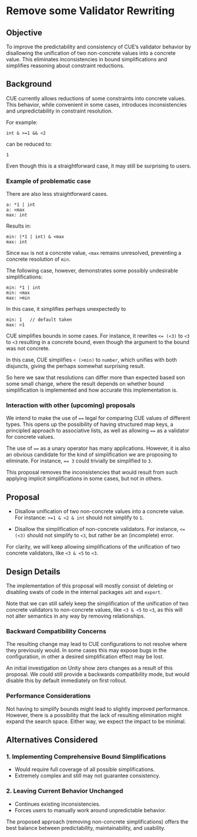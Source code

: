 
# Remove some Validator Rewriting

## Objective

To improve the predictability and consistency of CUE’s validator behavior by disallowing the unification of two non-concrete values into a concrete value. This eliminates inconsistencies in bound simplifications and simplifies reasoning about constraint reductions.

## Background

CUE currently allows reductions of some constraints into concrete values. This behavior, while convenient in some cases, introduces inconsistencies and unpredictability in constraint resolution.

For example:

```cue
int & >=1 && <2
```

can be reduced to:

```cue
1
```

Even though this is a straightforward case, it may still be surprising to users.

### Example of problematic case

There are also less straightforward cases.

```cue
a: *1 | int
a: <max
max: int
```

Results in:

```cue
min: (*1 | int) & <max
max: int
```

Since `max` is not a concrete value, `<max` remains unresolved, preventing a concrete resolution of `min`.

The following case, however, demonstrates some possibly undesirable simplifications:
```cue
min: *1 | int
min: <max
max: >min
```

In this case, it simplifies perhaps unexpectedly to
```cue
min: 1   // default taken
max: >1
```

CUE simplifies bounds in some cases. For instance, it rewrites `<= (<3)` to `<3`
to `<3` resulting in a concrete bound, even though the argument to the bound
was not concrete.

In this case, CUE simplifies `< (>min)` to `number`, which unifies with both disjuncts, giving the perhaps somewhat surprising result.

So here we saw that resolutions can differ more than expected based son some small change, where the result depends on whether bound simplification is implemented and how accurate this implementation is.

### Interaction with other (upcoming) proposals

We intend to make the use of `==` legal for comparing CUE values of different types. This opens up the possibility of having structured map keys, a principled approach to associative lists, as well as allowing `==` as a validator for concrete values.

The use of `==` as a unary operator has many applications. However, it is also an obvious candidate for the kind of simplification we are proposing to eliminate. For instance, `== 3` could trivially be simplified to `3`.

This proposal removes the inconsistencies that would result from such applying implicit simplifications in some cases, but not in others.


## Proposal

* Disallow unification of two non-concrete values into a concrete value.  For instance: `>=1 & <2 & int` should not simplify to `1`.

* Disallow the simplification of non-concrete validators. For instance, `<=(<3)` should not simplify to `<3`, but rather be an (incomplete) error.

For clarity, we will keep allowing simplifications of the unification of two concrete validators, like `<3 & <5` to `<3`.


## Design Details

The implementation of this proposal will mostly consist of deleting or disabling swats of code in the internal packages `adt` and `export`.

Note that we can still safely keep the simplification of the unification of two concrete validators to non-concrete values, like `<3 & <5` to `<3`, as this will not alter semantics in any way by removing relationships.


### Backward Compatibility Concerns

The resulting change may lead to CUE configurations to not resolve where they previously would. In some cases this may expose bugs in the configuration, in other a desired simplification effect may be lost.

An initial investigation on Unity show zero changes as a result of this proposal. We could still provide a backwards compatibility mode, but would disable this by default immediately on first rollout.

### Performance Considerations

Not having to simplify bounds might lead to slightly improved performance. However, there is a possibility that the lack of resulting elimination might expand the search space. Either way, we expect the impact to be minimal.


## Alternatives Considered

### 1. Implementing Comprehensive Bound Simplifications
- Would require full coverage of all possible simplifications.
- Extremely complex and still may not guarantee consistency.

### 2. Leaving Current Behavior Unchanged
- Continues existing inconsistencies.
- Forces users to manually work around unpredictable behavior.

The proposed approach (removing non-concrete simplifications) offers the best balance between predictability, maintainability, and usability.


